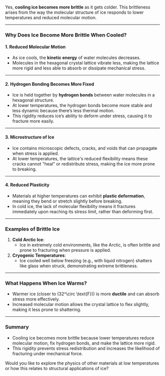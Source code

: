 Yes, **cooling ice becomes more brittle** as it gets colder. This brittleness arises from the way the molecular structure of ice responds to lower temperatures and reduced molecular motion.

---

### **Why Does Ice Become More Brittle When Cooled?**

#### **1. Reduced Molecular Motion**
- As ice cools, the **kinetic energy** of water molecules decreases.
- Molecules in the hexagonal crystal lattice vibrate less, making the lattice more rigid and less able to absorb or dissipate mechanical stress.

---

#### **2. Hydrogen Bonding Becomes More Fixed**
- Ice is held together by **hydrogen bonds** between water molecules in a hexagonal structure.
- At lower temperatures, the hydrogen bonds become more stable and less dynamic because there’s less thermal motion.
- This rigidity reduces ice’s ability to deform under stress, causing it to fracture more easily.

---

#### **3. Microstructure of Ice**
- Ice contains microscopic defects, cracks, and voids that can propagate when stress is applied.
- At lower temperatures, the lattice's reduced flexibility means these cracks cannot "heal" or redistribute stress, making the ice more prone to breaking.

---

#### **4. Reduced Plasticity**
- Materials at higher temperatures can exhibit **plastic deformation**, meaning they bend or stretch slightly before breaking.
- In cold ice, the lack of molecular flexibility means it fractures immediately upon reaching its stress limit, rather than deforming first.

---

### **Examples of Brittle Ice**
1. **Cold Arctic Ice**:
   - Ice in extremely cold environments, like the Arctic, is often brittle and prone to fracturing when pressure is applied.
2. **Cryogenic Temperatures**:
   - Ice cooled well below freezing (e.g., with liquid nitrogen) shatters like glass when struck, demonstrating extreme brittleness.

---

### **What Happens When Ice Warms?**
- Warmer ice (closer to \(32^\circ \text{F}\)) is more **ductile** and can absorb stress more effectively.
- Increased molecular motion allows the crystal lattice to flex slightly, making it less prone to shattering.

---

### **Summary**
- Cooling ice becomes more brittle because lower temperatures reduce molecular motion, fix hydrogen bonds, and make the lattice more rigid.
- This rigidity prevents stress redistribution and increases the likelihood of fracturing under mechanical force.
  
Would you like to explore the physics of other materials at low temperatures or how this relates to structural applications of ice?

